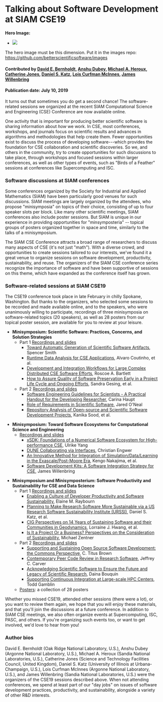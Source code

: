 # Talking about Software Development at SIAM CSE19

**Hero Image:**

 - <img src='https://github.com/betterscientificsoftware/images/raw/master/Blog_081318_SoftVer.png' />
 
The hero image must be this dimension.  Put it in the images repo:  https://github.com/betterscientificsoftware/images

#### Contributed by [David E. Bernholdt](https://github.com/bernhold "David E. Bernholdt GitHub Profile"), [Anshu Dubey](https://github.com/adubey64 "Anshu Dubey GitHub Profile"), [Michael A. Heroux](https://github.com/maherou "Michael A. Heroux GitHub Profile"), [Catherine Jones](https://github.com/cm-j0nes "Catherine Jones GitHub Profile"), [Daniel S. Katz](https://github.com/danielskatz "Daniel S. Katz GitHub Profile"), [Lois Curfman McInnes](https://github.com/curfman "Lois Curfman McInnes GitHub Profile"), [James Willenbring](https://github.com/jwillenbring "James Willenbring GitHub Profile")

#### Publication date: July 10, 2019

It turns out that sometimes you do get a second chance! The software-related sessions we organized at the recent SIAM 
Computational Science and Engineering (CSE) Conference are now available online.

One activity that is important for producing better scientific software is sharing information about *how* we work.  In CSE, most conferences, workshops, and journals focus on scientific results and advances in algorithms and methodologies that help create them.  Fewer opportunities exist to discuss the process of developing software---which provides the foundation for CSE collaboration and scientific discoveries.  So we, and others in the community, try to create opportunities for such discussions to take place, through workshops and focused sessions within larger conferences, as well as other types of events, such as "Birds of a Feather" sessions at conferences like Supercomputing and ISC.

### Software discussions at SIAM conferences

Some conferences organized by the Society for Industrial and Applied Mathematics (SIAM) have been particularly good venues for such discussions.  SIAM meetings are largely organized by the attendees, who propose "minisymposia" on topics of their choice, consisting of up to four speaker slots per block.  Like many other scientific meetings, SIAM conferences also include poster sessions.  But SIAM is unique in our experience in providing opportunities for "minsymposteria" -- topical groups of posters organized together in space and time, similarly to the talks of a minisymposium.

The SIAM CSE Conference attracts a broad range of researchers to discuss many aspects of CSE (it's not just "math").  With a diverse crowd, and opportunities to create sessions tailored to our interests, we've found it a great venue to organize sessions on software development, productivity, sustainability, and reuse.  The organizers of the SIAM CSE conference series recognize the importance of software and have been supportive of sessions on this theme, which have expanded as the conference itself has grown.

### Software-related sessions at SIAM CSE19

The CSE19 conference took place in late February in chilly Spokane, Washington.  But thanks to the organizers, who selected some sessions to be recorded and made available online, and to the speakers, who were unanimously willing to participate, recordings of three minisymposia on software-related topics (20 speakers), as well as 28 posters from our topical poster session, are available for you to review at your leisure.

- **Minisymposium: Scientific Software: Practices, Concerns, and Solution Strategies**
  - Part 1 [Recordings and slides](https://www.pathlms.com/siam/courses/10878/sections/14354)
    - [Toward Automatic Generation of Scientific Software Artifacts](https://www.pathlms.com/siam/courses/10878/sections/14354/video_presentations/127480), Spencer Smith
    - [Runtime Data Analysis for CSE Applications](https://www.pathlms.com/siam/courses/10878/sections/14354/video_presentations/127481), Alvaro Coutinho, et al.
    - [Development and Integration Workflows for Large Complex Distributed CSE Software Efforts](https://www.pathlms.com/siam/courses/10878/sections/14354/video_presentations/127482), Roscoe A. Bartlett
    - [How to Assure Quality of Software Preservation Early in a Project Life Cycle and Ongoing Efforts](https://www.pathlms.com/siam/courses/10878/sections/14354/video_presentations/127483), Sandra Gesing, et al.
  - Part 2 [Recordings and slides](https://www.pathlms.com/siam/courses/10878/sections/14355)
    - [Software Engineering Guidelines for Scientists - A Practical Handout for the Developing Researcher](https://www.pathlms.com/siam/courses/10878/sections/14355/video_presentations/127484), Carina Haupt
    - [Role of Requirements in Scientific Software](https://www.pathlms.com/siam/courses/10878/sections/14355/video_presentations/127486), Jared O'Neal
    - [Repository Analysis of Open-source and Scientific Software Development Projects](https://www.pathlms.com/siam/courses/10878/sections/14355/video_presentations/127487), Kanika Sood, et al.
 <!--- 
  - *Recordings*: [part 1](https://www.pathlms.com/siam/courses/10878/sections/14354) [part 2](https://www.pathlms.com/siam/courses/10878/sections/14355)
  - *Abstract*: Software is an increasingly important component of scientific research. It would not be an exaggeration to say that almost all forms of scientific research today involve software, whether to compute, to manage, or to analyze. The kinds of software used and the associated issues, which range from technical to sociological, are as diverse as the scientific communities themselves. This minisymposium reflects this rich diversity, including presentations from software developers, users, and scientific project managers from various parts of the world and from various science communities. The common thread among these topics is that many overlapping subsets of scientific software issues are of interest to various participants. The minisymposium will, therefore, be a snapshot of the current state of practices, concerns and solution strategies in the world of scientific software.
--->
- **Minisymposium: Toward Software Ecosystems for Computational Science and Engineering**
  - [Recordings and slides](https://www.pathlms.com/siam/courses/10878/sections/14362)
    - [xSDK: Foundations of a Numerical Software Ecosystem for High-performance CSE](https://www.pathlms.com/siam/courses/10878/sections/14362/video_presentations/127517), Ulrike Yang
    - [DUNE Collaborating via Interfaces](https://www.pathlms.com/siam/courses/10878/sections/14362/video_presentations/127518), Christian Engwer
    - [An Innovative Method for Integration of Simulation/Data/Learning in the Exascale/Post-Moore Era](https://www.pathlms.com/siam/courses/10878/sections/14362/video_presentations/127519), Kengo Nakajima, et al.
    - [Software Development Kits: A Software Integration Strategy for CSE](https://www.pathlms.com/siam/courses/10878/sections/14362/video_presentations/127520), James Willenbring
<!---
  - *[Recordings](https://www.pathlms.com/siam/courses/10878/sections/14362)*
  - *Abstract*: Software---cross-cutting technology that connects advances in mathematics, computer science, and domain-specific science and engineering---is a cornerstone of long-term collaboration and progress in computational science and engineering (CSE). As we leverage unprecedented high-performance computing resources to work toward predictive science, software complexity is increasing due to multiphysics and multiscale modeling, the coupling of simulations and data analytics, and the demand for greater reproducibility and sustainability, all in the midst of disruptive architectural changes. Applications increasingly require the combined use of independent software packages, whose development teams have diverse sponsors, priorities, software engineering expertise, and processes for development and release. The developers of open-source scientific software are increasingly encouraging community contributions and considering more effective strategies for connections among complementary packages. This speakers in this minisymposium will discuss work toward broader software interoperability and scientific software ecosystems needed to support next-generation CSE.
--->
- **Minisymposium and Minisymposterium: Software Productivity and Sustainability for CSE and Data Science**
  - Part 1 [Recordings and slides](https://www.pathlms.com/siam/courses/10878/sections/14383)
    - [Enabling a Culture of Developer Productivity and Software Sustainability](https://www.pathlms.com/siam/courses/10878/sections/14383/video_presentations/127491), Elaine M. Raybourn
    - [Planning to Make Research Software More Sustainable via a US Research Software Sustainability Institute (URSSI)](https://www.pathlms.com/siam/courses/10878/sections/14383/video_presentations/127493), Daniel S. Katz, et al.
    - [CIG Perspectives on 14 Years of Sustaining Software and their Communities in Geodynamics](https://www.pathlms.com/siam/courses/10878/sections/14383/video_presentations/127495), Lorraine J. Hwang, et al.
    - [Is It a Project Or a Business? Perspectives on the Consideration of Sustainability](https://www.pathlms.com/siam/courses/10878/sections/14383/video_presentations/127497), Michael Zentner
  - Part 2 [Recordings and slides](https://www.pathlms.com/siam/courses/10878/sections/14384)
    - [Supporting and Sustaining Open Source Software Development: the Commons Perspective](https://www.pathlms.com/siam/courses/10878/sections/14384/video_presentations/127498), C. Titus Brown
    - [Contemporary Peer Code Review in Research Software](https://www.pathlms.com/siam/courses/10878/sections/14384/video_presentations/127499), Jeffrey C. Carver
    - [Acknowledging Scientific Software to Ensure the Future and Legacy of Scientific Research](https://www.pathlms.com/siam/courses/10878/sections/14384/video_presentations/127500), Daina Bouquin
    - [Supporting Continuous Integration at Large-scale HPC Centers](https://www.pathlms.com/siam/courses/10878/sections/14384/video_presentations/127501), Todd Gamblin
  - [Posters](https://doi.org/10.6084/m9.figshare.c.4410767): a collection of 28 posters
<!---
  - *Recordings*: [part 1](https://www.pathlms.com/siam/courses/10878/sections/14383) [part 2](https://www.pathlms.com/siam/courses/10878/sections/14384)
   - *[Posters](https://doi.org/10.6084/m9.figshare.c.4410767)*
  - *Abstract*: Software is the key crosscutting technology that enables advances in mathematics, computer science, and domain-specific science and engineering to achieve robust simulations and analysis for predictive science, engineering, and other research fields. While software is becoming more complex due to multiphysics and multiscale modeling, the coupling of data analytics, and disruptive changes in computer hardware (due to increases in typical system scale and heterogeneity, including GPUs and additional alternative architectures), software itself has not traditionally received focused attention in the CSE community or been rewarded by that community. The presenters in this minisymposterium will address work that addresses growing technical and social challenges in software productivity, quality, and sustainability, and thereby helps software fulfill its critical role as a cornerstone of long-term CSE collaboration. 
--->

Whether you missed CSE19, attended other sessions (there were a lot), or you want to review them again, we hope that you will enjoy these materials, and that you'll join the discussions at a future conference.  In addition to SIAM CSE meetings, we also often organize events at Supercomputing, ISC, PASC, and others. If you're organizing such events too, or want to get involved, we'd love to hear from you!

### Author bios

David E. Bernholdt (Oak Ridge National Laboratory, U.S.), 
Anshu Dubey (Argonne National Laboratory, U.S.), 
Michael A. Heroux (Sandia National Laboratories, U.S.), 
Catherine Jones (Science and Technology Facilities Council, United Kingdom),
Daniel S. Katz (University of Illinois at Urbana-Champaign, U.S.),
Lois Curfman McInnes (Argonne National Laboratory, U.S.), and 
James Willenbring (Sandia National Laboratories, U.S.) were the organizers of the CSE19 sessions described above.  When not attending conferences, we spend at least part of our "day jobs" on issues of software development practices, productivity, and sustainability, alongside a variety of other R&D interests.

<!---
Publish: Preview
Categories: skills
Topics: conferences and workshops, online learning
Tags: bssw-blog-article
Level: 2
Prerequisites: default
Aggregate: none
--->
